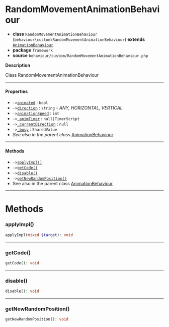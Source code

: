 # RandomMovementAnimationBehaviour

- **class** `RandomMovementAnimationBehaviour` (`behaviour\custom\RandomMovementAnimationBehaviour`) **extends** [`AnimationBehaviour`](https://github.com/jphp-compiler/develnext/blob/master/dn-app-framework/api-docs/classes/php/gui/framework/behaviour/custom/AnimationBehaviour.md)
- **package** `framework`
- **source** `behaviour/custom/RandomMovementAnimationBehaviour.php`

**Description**

Class RandomMovementAnimationBehaviour

---

#### Properties

- `->`[`animated`](#prop-animated) : `bool`
- `->`[`direction`](#prop-direction) : `string` - _ANY, HORIZONTAL, VERTICAL_
- `->`[`animationSpeed`](#prop-animationspeed) : `int`
- `->`[`_animTimer`](#prop-_animtimer) : `null|TimerScript`
- `->`[`_currentDirection`](#prop-_currentdirection) : `null`
- `->`[`_busy`](#prop-_busy) : `SharedValue`
- *See also in the parent class* [AnimationBehaviour](https://github.com/jphp-compiler/develnext/blob/master/dn-app-framework/api-docs/classes/php/gui/framework/behaviour/custom/AnimationBehaviour.md).

---

#### Methods

- `->`[`applyImpl()`](#method-applyimpl)
- `->`[`getCode()`](#method-getcode)
- `->`[`disable()`](#method-disable)
- `->`[`getNewRandomPosition()`](#method-getnewrandomposition)
- See also in the parent class [AnimationBehaviour](https://github.com/jphp-compiler/develnext/blob/master/dn-app-framework/api-docs/classes/php/gui/framework/behaviour/custom/AnimationBehaviour.md)

---
# Methods

<a name="method-applyimpl"></a>

### applyImpl()
```php
applyImpl(mixed $target): void
```

---

<a name="method-getcode"></a>

### getCode()
```php
getCode(): void
```

---

<a name="method-disable"></a>

### disable()
```php
disable(): void
```

---

<a name="method-getnewrandomposition"></a>

### getNewRandomPosition()
```php
getNewRandomPosition(): void
```